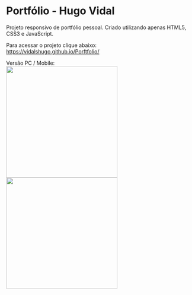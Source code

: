 # Portfólio - Hugo Vidal

Projeto responsivo de portfólio pessoal. Criado utilizando apenas HTML5, CSS3 e JavaScript.

Para acessar o projeto clique abaixo:<br>https://vidalshugo.github.io/Porftfolio/

Versão PC / Mobile:<br>
<img src="https://user-images.githubusercontent.com/87623017/212429851-fd657a88-5e24-4385-814d-29cee8d01ed9.jpg" width="300px"/>
<img src="https://user-images.githubusercontent.com/87623017/212431374-ffd12af3-a957-426e-8044-a0206a52bd34.png" height = "300px"/>

